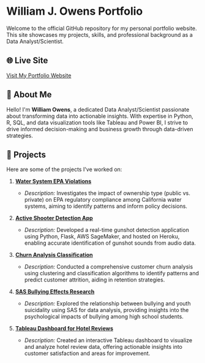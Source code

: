 # William J. Owens Portfolio

Welcome to the official GitHub repository for my personal portfolio website. This site showcases my projects, skills, and professional background as a Data Analyst/Scientist.

## 🌐 Live Site

[Visit My Portfolio Website](https://williamjowens.github.io)

## 📖 About Me

Hello! I'm **William Owens**, a dedicated Data Analyst/Scientist passionate about transforming data into actionable insights. With expertise in Python, R, SQL, and data visualization tools like Tableau and Power BI, I strive to drive informed decision-making and business growth through data-driven strategies.

## 🚀 Projects

Here are some of the projects I've worked on:

1. **[Water System EPA Violations](https://github.com/williamjowens/water-system-epa-violations)**
   - *Description:* Investigates the impact of ownership type (public vs. private) on EPA regulatory compliance among California water systems, aiming to identify patterns and inform policy decisions.

2. **[Active Shooter Detection App](https://github.com/williamjowens/active-shooter-detection-app)**
   - *Description:* Developed a real-time gunshot detection application using Python, Flask, AWS SageMaker, and hosted on Heroku, enabling accurate identification of gunshot sounds from audio data.

3. **[Churn Analysis Classification](https://github.com/williamjowens/project-notebooks/tree/main/churn-analysis-classification)**
   - *Description:* Conducted a comprehensive customer churn analysis using clustering and classification algorithms to identify patterns and predict customer attrition, aiding in retention strategies.

4. **[SAS Bullying Effects Research](https://github.com/williamjowens/SAS-bullying-effects-research)**
   - *Description:* Explored the relationship between bullying and youth suicidality using SAS for data analysis, providing insights into the psychological impacts of bullying among high school students.

5. **[Tableau Dashboard for Hotel Reviews](https://github.com/williamjowens/tableau-dashboard-hotel-reviews)**
   - *Description:* Created an interactive Tableau dashboard to visualize and analyze hotel review data, offering actionable insights into customer satisfaction and areas for improvement.